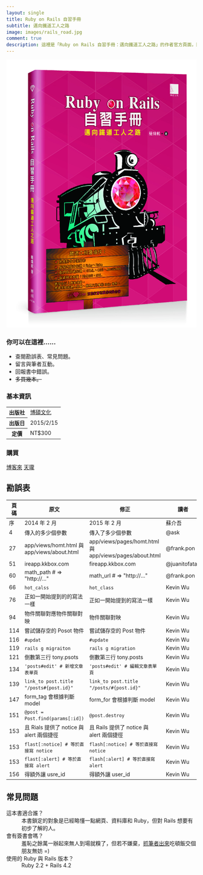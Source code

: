 ```yaml
---
layout: single
title: Ruby on Rails 自習手冊
subtitle: 邁向鐵道工人之路
image: images/rails_road.jpg
comment: true
description: 這裡是「Ruby on Rails 自習手冊：邁向鐵道工人之路」的作者官方頁面，附上勘誤表、常見問題與購買連結，並歡迎在這裡與作者互動、或者回報書中錯誤。
---
```


<div class="row">
  <div class="col-md-6"><img src="/images/rails_road.jpg" alt="Ruby on Rails 自習手冊：邁向鐵道工人之路"></div>
  <div class="col-md-6">
    <h3>你可以在這裡……</h3>
    <ul>
      <li>查閱勘誤表、常見問題。</li>
      <li>留言與筆者互動。</li>
      <li>回報書中錯誤。</li>
      <li><del>多買幾本。</del></li>
    </ul>
    <h3>基本資訊</h3>
    <table class="table">
      <tr><th>出版社</th><td><a href="http://www.drmaster.com.tw/Bookinfo.asp?BookID=MP21504" target="_blank">博碩文化</a></td></tr>
      <tr><th>出版日</th><td>2015/2/15</td></tr>
      <tr><th>定價</th><td>NT$300</td></tr>
    </table>
    <h3>購買</h3>
    <a href="http://www.books.com.tw/products/0010666097" class="button button-icon big grass" target="_blank"><i class="fa fa-shopping-cart"></i>博客來</a>
    <a href="http://www.tenlong.com.tw/items/9789862019948" class="button button-icon big grass" target="_blank"><i class="fa fa-shopping-cart"></i>天瓏</a>
  </div>
</div>

## 勘誤表

頁碼 | 原文                                        | 修正                                                    | 讀者
---  | ---                                         | ---                                                     | ---
序   | 2014 年 2 月                                | 2015 年 2 月                                            | 蘇介吾
4    | 傳入的多少個參數                            | 傳入了多少個參數                                        | @ask
27   | app/views/homt.html 與 app/views/about.html | app/views/pages/homt.html 與 app/views/pages/about.html | @frank.pon
51   | ireapp.kkbox.com                            | fireapp.kkbox.com                                       | @juanitofatas
60   | math_path # => "http://..."                 | math_url # => "http://..."                              | @frank.pon
66   | `hot_calss`                                 | `hot_class`                                             | Kevin Wu
76   | 正如一開始提到的的寫法一樣                  | 正如一開始提到的寫法一樣                                | Kevin Wu
94   | 物件關聯對應物件關聯對映                    | 物件關聯對映                                            | Kevin Wu
114  | 嘗試儲存空的 Posot 物件                     | 嘗試儲存空的 Post 物件                                  | Kevin Wu
116  | `#updat`                                    | `#update`                                               | Kevin Wu
119  | `rails g migraiton`                         | `rails g migration`                                     | Kevin Wu
121  | 倒數第三行 tony.psots                       | 倒數第三行 tony.posts                                   | Kevin Wu
134  | `'posts#edit' # 新增文章表單頁`             | `'posts#edit' # 編輯文章表單頁`                         | Kevin Wu
139  | `link_to post.title "/posts#{post.id}"`     | `link_to post.title "/posts/#{post.id}"`                | Kevin Wu
147  | form_tag 會根據判斷 model                   | form_for 會根據判斷 model                               | Kevin Wu
151  | `@post = Post.find(params[:id])`            | `@post.destroy`                                         | Kevin Wu
153  | 且 Rials 提供了 notice 與 alert 兩個捷徑    | 且 Rails 提供了 notice 與 alert 兩個捷徑                | Kevin Wu
153  | `flast[:notice] # 等於直接寫 notice`        | `flash[:notice] # 等於直接寫 notice`                    | Kevin Wu
153  | `flast[:alert] # 等於直接寫 alert`          | `flash[:alert] # 等於直接寫 alert`                      | Kevin Wu
156  | 得額外讓 usre_id                            | 得額外讓 user_id                                        | Kevin Wu



## 常見問題

<dl>
  <dt>這本書適合誰？</dt>
  <dd>本書鎖定的對象是已經略懂一點網頁、資料庫和 Ruby，但對 Rails 想要有初步了解的人。</dd>
  <dt>會有簽書會嗎？</dt>
  <dd>羞恥之餘萬一辦起來無人到場就糗了，但若不嫌棄，<a href="http://fb.me/tonytonyjan" target="_blank">抓筆者出來</a>吃頓飯交個朋友無妨 =)</dd>
  <dt>使用的 Ruby 與 Rails 版本？</dt>
  <dd>Ruby 2.2 + Rails 4.2</dd>
</dl>
